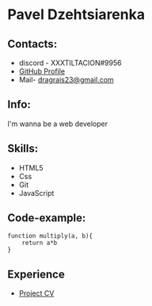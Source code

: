 # Pavel Dzehtsiarenka

## Contacts:

- discord - XXXTILTACION#9956
- [GitHub Profile](https://Github.com/Pavleslav "GitHub Profile")
- Mail- dragrais23@gmail.com

## Info:
I'm wanna be a web developer

## Skills:
- HTML5
- Css
- Git
- JavaScript

## Code-example:
```
function multiply(a, b){
    return a*b
}
```
## Experience
 - [Project CV](https://pavleslav.github.io/rsschool-cv/ "Cv link")
